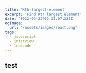 ```yaml
---
title: 'Kth-largest-element'
excerpt: 'Find Kth largest element'
date: '2022-03-23T05:35:07.322Z'
ogImage:
  url: "/assets/images/react.png"
tags:
  - javascript
  - interview
  - leetcode
---
```



## test